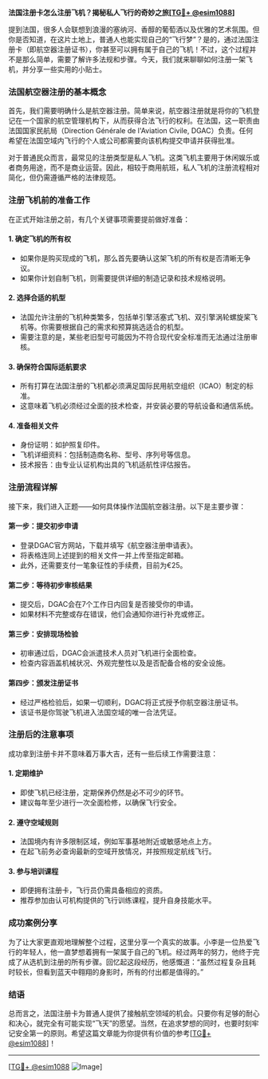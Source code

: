 **法国注册卡怎么注册飞机？揭秘私人飞行的奇妙之旅[[TG💪+ @esim1088](https://t.me/s/esim1088)]**

提到法国，很多人会联想到浪漫的塞纳河、香醇的葡萄酒以及优雅的艺术氛围。但你是否知道，在这片土地上，普通人也能实现自己的“飞行梦”？是的，通过法国注册卡（即航空器注册证书），你甚至可以拥有属于自己的飞机！不过，这个过程并不是那么简单，需要了解许多法规和步骤。今天，我们就来聊聊如何注册一架飞机，并分享一些实用的小贴士。

### 法国航空器注册的基本概念

首先，我们需要明确什么是航空器注册。简单来说，航空器注册就是将你的飞机登记在一个国家的航空管理机构下，从而获得合法飞行的权利。在法国，这一职责由法国国家民航局（Direction Générale de l'Aviation Civile, DGAC）负责。任何希望在法国空域内飞行的个人或公司都需要向该机构提交申请并获得批准。

对于普通民众而言，最常见的注册类型是私人飞机。这类飞机主要用于休闲娱乐或者商务用途，而不是商业运营。因此，相较于商用航班，私人飞机的注册流程相对简化，但仍需遵循严格的法律规范。

### 注册飞机前的准备工作

在正式开始注册之前，有几个关键事项需要提前做好准备：

#### 1. **确定飞机的所有权**
   - 如果你是购买现成的飞机，那么首先要确认这架飞机的所有权是否清晰无争议。
   - 如果你计划自制飞机，则需要提供详细的制造记录和技术规格说明。

#### 2. **选择合适的机型**
   - 法国允许注册的飞机种类繁多，包括单引擎活塞式飞机、双引擎涡轮螺旋桨飞机等。你需要根据自己的需求和预算挑选适合的机型。
   - 需要注意的是，某些老旧型号可能因为不符合现代安全标准而无法通过注册审核。

#### 3. **确保符合国际适航要求**
   - 所有打算在法国注册的飞机都必须满足国际民用航空组织（ICAO）制定的标准。
   - 这意味着飞机必须经过全面的技术检查，并安装必要的导航设备和通信系统。

#### 4. **准备相关文件**
   - 身份证明：如护照复印件。
   - 飞机详细资料：包括制造商名称、型号、序列号等信息。
   - 技术报告：由专业认证机构出具的飞机适航性评估报告。

### 注册流程详解

接下来，我们进入正题——如何具体操作法国航空器注册。以下是主要步骤：

#### 第一步：提交初步申请
   - 登录DGAC官方网站，下载并填写《航空器注册申请表》。
   - 将表格连同上述提到的相关文件一并上传至指定邮箱。
   - 此外，还需要支付一笔象征性的手续费，目前为€25。

#### 第二步：等待初步审核结果
   - 提交后，DGAC会在7个工作日内回复是否接受你的申请。
   - 如果材料不完整或存在错误，他们会通知你进行补充或修正。

#### 第三步：安排现场检验
   - 初审通过后，DGAC会派遣技术人员对飞机进行全面检查。
   - 检查内容涵盖机械状况、外观完整性以及是否配备合格的安全设施。

#### 第四步：颁发注册证书
   - 经过严格检验后，如果一切顺利，DGAC将正式授予你航空器注册证书。
   - 该证书是你驾驶飞机进入法国空域的唯一合法凭证。

### 注册后的注意事项

成功拿到注册卡并不意味着万事大吉，还有一些后续工作需要注意：

#### 1. 定期维护
   - 即使飞机已经注册，定期保养仍然是必不可少的环节。
   - 建议每年至少进行一次全面检修，以确保飞行安全。

#### 2. 遵守空域规则
   - 法国境内有许多限制区域，例如军事基地附近或敏感地点上方。
   - 在起飞前务必查询最新的空域开放情况，并按照规定航线飞行。

#### 3. 参与培训课程
   - 即便拥有注册卡，飞行员仍需具备相应的资质。
   - 推荐参加由认可机构提供的飞行训练课程，提升自身技能水平。

### 成功案例分享

为了让大家更直观地理解整个过程，这里分享一个真实的故事。小李是一位热爱飞行的年轻人，他一直梦想着拥有一架属于自己的飞机。经过两年的努力，他终于完成了从选机到注册的所有步骤。回忆起这段经历，他感慨道：“虽然过程复杂且耗时较长，但看到蓝天中翱翔的身影时，所有的付出都是值得的。”

### 结语

总而言之，法国注册卡为普通人提供了接触航空领域的机会。只要你有足够的耐心和决心，就完全有可能实现“飞天”的愿望。当然，在追求梦想的同时，也要时刻牢记安全第一的原则。希望这篇文章能为你提供有价值的参考[[TG💪+ @esim1088](https://t.me/s/esim1088)]！

---

[[TG💪+ @esim1088](https://t.me/s/esim1088) ![Image](https://i.postimg.cc/4NQfJmqS/Snipaste-2025-05-13-00-14-12.png)]